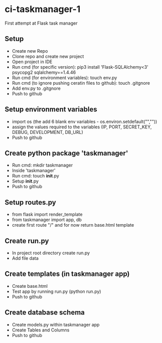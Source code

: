 # ci-taskmanager-1
First attempt at Flask task manager

## Setup
- Create new Repo
- Clone repo and create new project
- Open project in IDE
- Run cmd (for specific version): pip3 install 'Flask-SQLAlchemy<3' psycopg2 sqlalchemy==1.4.46
- Run cmd (for environment variables): touch env.py
- Run cmd (to ignore pushing ceratin files to github): touch .gitgnore
- Add env.py to .gitgnore
- Push to github

## Setup environment variables
- import os (the add 6 blank env variables - os.environ.setdefault("",""))
- assign the values required to the variables (IP, PORT, SECRET_KEY, DEBUG, DEVELOPMENT, DB_URL)
- Push to github

## Create python package 'taskmanager'
- Run cmd: mkdir taskmanager
- Inside 'taskmanager' 
- Run cmd: touch __init__.py
- Setup __init__.py
- Push to github

## Setup routes.py
- from flask import render_template
- from taskmanager import app, db
- create first route "/" and for now return base.html template

## Create run.py
- In project root directory create run.py
- Add file data

## Create templates (in taskmanager app)
- Create base.html
- Test app by running run.py (python run.py)
- Push to github

## Create database schema
- Create models.py within taskmanager app
- Create Tables and Columns
- Push to github